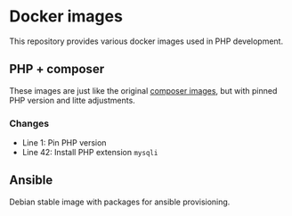 # Docker images

This repository provides various docker images used in PHP development.

## PHP + composer

These images are just like the original [composer images](https://hub.docker.com/_/composer), but with pinned PHP version and litte adjustments.

### Changes

* Line 1: Pin PHP version
* Line 42: Install PHP extension `mysqli`

## Ansible

Debian stable image with packages for ansible provisioning.